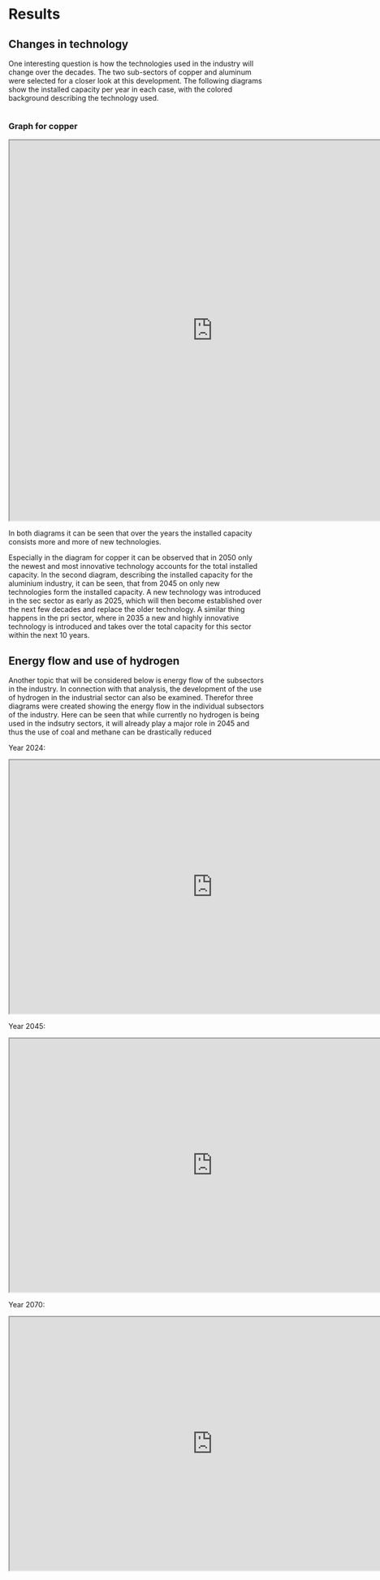 # Results

## Changes in technology

One interesting question is how the technologies used in the industry will change over the decades. 
The two sub-sectors of copper and aluminum were selected for a closer look at this development. 
The following diagrams show the installed capacity per year in each case, with the colored background describing the technology used.

<div style="display: flex; flex-direction: column;">
  <div style="display: flex; justify-content: space-between; align-items: flex-start;">
    <div style="flex: 1; padding-right: 20px;">
      <h3>Graph for copper</h3>
      <iframe src="https://sedos.apps.rl-institut.de/scalars/chart/?scenario_id=8&parameters_id=734" width="800" height="750"></iframe>
    </div>
    <div style="flex: 1; padding-left: 20px;">
      <h3>Graph for aluminium</h3>
      <iframe src="https://sedos.apps.rl-institut.de/scalars/chart/?scenario_id=8&parameters_id=736" width="800" height="750"></iframe>
    </div>
  </div>
</div>

In both diagrams it can be seen that over the years the installed capacity consists more and more of new technologies. 

Especially in the diagram for copper it can be observed that in 2050 only the newest and most innovative technology accounts for the total installed capacity.
In the second diagram, describing the installed capacity for the aluminium industry, it can be seen, that from 2045 on only new technologies form the installed capacity.
A new technology was introduced in the sec sector as early as 2025, which will then become established over the next few decades and replace the older technology.
A similar thing happens in the pri sector, where in 2035 a new and highly innovative technology is introduced and takes over the total capacity for this sector within the next 10 years.


## Energy flow and use of hydrogen

Another topic that will be considered below is energy flow of the subsectors in the industry.
In connection with that analysis, the development of the use of hydrogen in the industrial sector can also be examined.
Therefor three diagrams were created showing the energy flow in the individual subsectors of the industry.
Here can be seen that while currently no hydrogen is being used in the indsutry sectors, 
it will already play a major role in 2045 and thus the use of coal and methane can be drastically reduced


Year 2024:

<iframe src="https://sedos.apps.rl-institut.de/scalars/chart/?scenario_id=8&parameters_id=749" width="800" height="500"></iframe>

Year 2045:

<iframe src="https://sedos.apps.rl-institut.de/scalars/chart/?scenario_id=8&parameters_id=751" width="800" height="500"></iframe>

Year 2070:

<iframe src="https://sedos.apps.rl-institut.de/scalars/chart/?scenario_id=8&parameters_id=755" width="800" height="500"></iframe>





